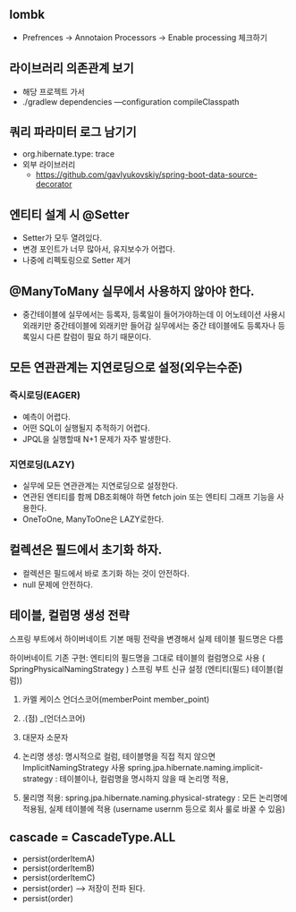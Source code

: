 ## lombk
- Prefrences -> Annotaion Processors -> Enable processing 체크하기

## 라이브러리 의존관계 보기
- 해당 프로젝트 가서 
- ./gradlew dependencies —configuration compileClasspath


## 쿼리 파라미터 로그 남기기
- org.hibernate.type: trace
- 외부 라이브러리
  - https://github.com/gavlyukovskiy/spring-boot-data-source-decorator 

## 엔티티 설계 시 @Setter
- Setter가 모두 열려있다. 
- 변경 포인트가 너무 많아서, 유지보수가 어렵다. 
- 나중에 리펙토링으로 Setter 제거

## @ManyToMany 실무에서 사용하지 않아야 한다.
- 중간테이블에 실무에서는 등록자, 등록일이 들어가야하는데 이 어노테이션 사용시 외래키만 중간테이블에 외래키만 들어감
  실무에서는 중간 테이블에도 등록자나 등록일시 다른 칼럼이 필요 하기 때문이다.


## 모든 연관관계는 지연로딩으로 설정(외우는수준)
### 즉시로딩(EAGER)
- 예측이 어렵다.
- 어떤 SQL이 실행될지 추적하기 어렵다.
- JPQL을 실행할때 N+1 문제가 자주 발생한다.

### 지연로딩(LAZY)
- 실무에 모든 연관관계는 지연로딩으로 설정한다.
- 연관된 엔티티를 함께 DB조회해야 하면 fetch join 또는 엔티티 그래프 기능을 사용한다.
- OneToOne, ManyToOne은 LAZY로한다.


## 컬렉션은 필드에서 초기화 하자.
- 컬렉션은 필드에서 바로 초기화 하는 것이 안전하다.
- null 문제에 안전하다.

## 테이블, 컬럼명 생성 전략
스프링 부트에서 하이버네이트 기본 매핑 전략을 변경해서 실제 테이블 필드명은 다름

하이버네이트 기존 구현: 엔티티의 필드명을 그대로 테이블의 컬럼명으로 사용 ( SpringPhysicalNamingStrategy )
스프링 부트 신규 설정 (엔티티(필드) 테이블(컬럼))
1. 카멜 케이스 언더스코어(memberPoint member_point) 
2. .(점) _(언더스코어)
3. 대문자 소문자

4. 논리명 생성: 명시적으로 컬럼, 테이블명을 직접 적지 않으면 ImplicitNamingStrategy 사용
spring.jpa.hibernate.naming.implicit-strategy : 테이블이나, 컬럼명을 명시하지 않을 때 논리명
적용,
5. 물리명 적용:
spring.jpa.hibernate.naming.physical-strategy : 모든 논리명에 적용됨, 실제 테이블에 적용 (username usernm 등으로 회사 룰로 바꿀 수 있음)

## cascade = CascadeType.ALL
- persist(orderItemA)
- persist(orderItemB)
- persist(orderItemC)    
- persist(order)
-->  저장이 전파 된다.
- persist(order)

